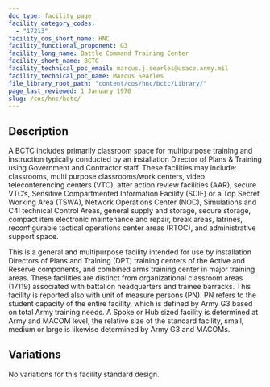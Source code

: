 ```yaml
---
doc_type: facility_page
facility_category_codes:
  - "17213"
facility_cos_short_name: HNC
facility_functional_proponent: G3
facility_long_name: Battle Command Training Center
facility_short_name: BCTC
facility_technical_poc_email: marcus.j.searles@usace.army.mil
facility_technical_poc_name: Marcus Searles
file_library_root_path: "content/cos/hnc/bctc/Library/"
page_last_reviewed: 1 January 1970
slug: /cos/hnc/bctc/
---
```


## Description

A BCTC includes primarily classroom space for multipurpose training and instruction typically conducted by an installation Director of Plans & Training using Government and Contractor staff. These facilities may include: classrooms, multi purpose classrooms/work centers, video teleconferencing centers (VTC), after action review facilities (AAR), secure VTC’s, Sensitive Compartmented Information Facility (SCIF) or a Top Secret Working Area (TSWA), Network Operations Center (NOC), Simulations and C4I technical Control Areas, general supply and storage, secure storage, compact item electronic maintenance and repair, break areas, latrines, reconfigurable tactical operations center areas (RTOC), and administrative support space.

This is a general and multipurpose facility intended for use by installation Directors of Plans and Training (DPT) training centers of the Active and Reserve components, and combined arms training center in major training areas. These facilities are distinct from organizational classroom areas (17119) associated with battalion headquarters and trainee barracks. This facility is reported also with unit of measure persons (PN). PN refers to the student capacity of the entire facility, which is defined by Army G3 based on total Army training needs. A Spoke or Hub sized facility is determined at Army and MACOM level, the relative size of the standard facility, small, medium or large is likewise determined by Army G3 and MACOMs.

## Variations

No variations for this facility standard design.
